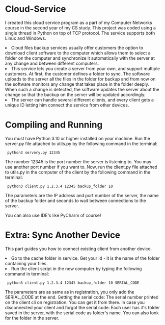# Cloud-Service
I created this cloud service program as a part of my Computer Networks course in the second year of my CS study.
This project was coded using a single thread in Python on top of TCP protocol. 
The service supports both Linux and Windows. 

<li> Cloud files backup services usually offer customers the option to download client software to the computer which allows them to select a folder on the computer and synchronize it automatically with the server at any change and between different computers. </li>

<li>This service lets you create a server from your own, and support multiple customers. At first, the customer defines a folder to sync. The software uploads to the server all the files in the folder for backup and from now on the software monitors any change that takes place in the folder deeply. When such a change is detected, the software updates the server about the change so that the backup on the server will be updated accordingly.</li>

<li>The server can handle several different clients, and every client gets a unique ID letting him connect the service from other devices.</li>

# Compiling and Running
You must have Python 3.10 or higher installed on your machine. Run the server.py file attached to utils.py by the following command in the terminal:

<code> python3 servery.py 12345 </code>

The number 12345 is the port number the server is listening to. You may use another port number if you want to.
Now, run the client.py file attached to utils.py in the computer of the client by the following command in the terminal:

<code> python3 client.py 1.2.3.4 12345 backup_folder 10 </code>

The parameters are the IP address and port number of the server, the name of the backup folder and seconds to wait between connections to the server.

You can also use IDE's like PyCharm of course!

# Extra: Sync Another Device
This part guides you how to connect existing client from another device.
<li>Go to the cache folder in service. Get your id - it is the name of the folder containing your files. </li>
<li> Run the client script in the new computer by typing the following command in terminal: </li>

<code> python3 client.py 1.2.3.4 12345 backup_folder 10  SERIAL_CODE </code>

The parameters are as same as in registration, you only add the SERIAL_CODE at the end.
Getting the serial code: 
The serial number printed on the client cli on registration. You can get it from there.
In case you disconnected your client and forgot the serial code:
Each user has it's folder saved in the server, with the serial code as folder's name.
You can also look for the folder in the server.
